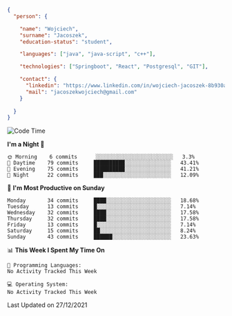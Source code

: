 ````json
{
  "person": {

    "name": "Wojciech",
    "surname": "Jacoszek",
    "education-status": "student",

    "languages": ["java", "java-script", "c++"],

    "technologies": ["Springboot", "React", "Postgresql", "GIT"],

    "contact": {
      "linkedin": "https://www.linkedin.com/in/wojciech-jacoszek-8b930a209",
      "mail": "jacoszekwojciech@gmail.com"
    }
    
  }
}
```` 

<!--START_SECTION:waka-->
![Code Time](http://img.shields.io/badge/Code%20Time-2%20hrs%2030%20mins-blue)

**I'm a Night 🦉** 

```text
🌞 Morning    6 commits      ░░░░░░░░░░░░░░░░░░░░░░░░░   3.3% 
🌆 Daytime    79 commits     ██████████░░░░░░░░░░░░░░░   43.41% 
🌃 Evening    75 commits     ██████████░░░░░░░░░░░░░░░   41.21% 
🌙 Night      22 commits     ███░░░░░░░░░░░░░░░░░░░░░░   12.09%

```
📅 **I'm Most Productive on Sunday** 

```text
Monday       34 commits     ████░░░░░░░░░░░░░░░░░░░░░   18.68% 
Tuesday      13 commits     █░░░░░░░░░░░░░░░░░░░░░░░░   7.14% 
Wednesday    32 commits     ████░░░░░░░░░░░░░░░░░░░░░   17.58% 
Thursday     32 commits     ████░░░░░░░░░░░░░░░░░░░░░   17.58% 
Friday       13 commits     █░░░░░░░░░░░░░░░░░░░░░░░░   7.14% 
Saturday     15 commits     ██░░░░░░░░░░░░░░░░░░░░░░░   8.24% 
Sunday       43 commits     ██████░░░░░░░░░░░░░░░░░░░   23.63%

```


📊 **This Week I Spent My Time On** 

```text
💬 Programming Languages: 
No Activity Tracked This Week

💻 Operating System: 
No Activity Tracked This Week

```


 Last Updated on 27/12/2021
<!--END_SECTION:waka-->

